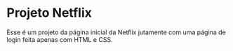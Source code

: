# Projeto Netflix

Esse é um projeto da página inicial da Netflix jutamente com uma página de login feita apenas com HTML e CSS. 